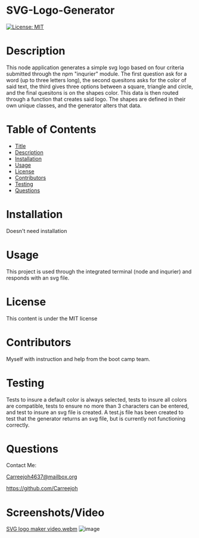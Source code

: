 # SVG-Logo-Generator 

[![License: MIT](https://img.shields.io/badge/License-MIT-yellow.svg)](https://opensource.org/licenses/MIT) 

# Description 
 This node application generates a simple svg logo based on four criteria submitted through the npm "inqurier" module. The first question ask for a word (up to three letters long), the second quesitons asks for the color of said text, the third gives three options between a square, triangle and circle, and the final quesitons is on the shapes color. This data is then routed through a function that creates said logo. The shapes are defined in their own unique classes, and the generator alters that data.  

# Table of Contents 
 
- [Title](#title) 
- [Description](#description) 
- [Installation](#installation) 
- [Usage](#usage)
- [License](#license)
- [Contributors](#contributors)
- [Testing](#testing)
- [Questions](#questions)

# Installation 
 Doesn't need installation  

# Usage 
 This project is used through the integrated terminal (node and inqurier) and responds with an svg file.  

# License 
 This content is under the MIT license  

# Contributors 
 Myself with instruction and help from the boot camp team.  

# Testing 
 Tests to insure a default color is always selected, tests to insure all colors are compatible, tests to ensure no more than 3 characters can be entered, and test to insure an svg file is created. A test.js file has been created to test that the generator returns an svg file, but is currently not functioning correctly. 

# Questions 
 
Contact Me: 
 
Carreejoh4637@mailbox.org 

https://github.com/Carreejoh

# Screenshots/Video
[SVG logo maker video.webm](https://user-images.githubusercontent.com/122936256/236299971-b07f7d11-e309-4732-ab30-de02e55d5a35.webm)
![image](https://user-images.githubusercontent.com/122936256/236300106-4a834f4d-3512-451d-9272-5b922685e4ec.png)


